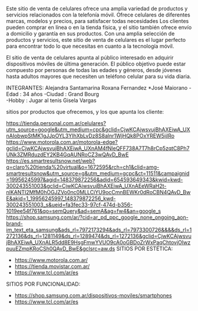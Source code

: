 Este sitio de venta de celulares ofrece una amplia variedad de productos y servicios relacionados con la telefonía móvil. Ofrece celulares de diferentes marcas, modelos y precios, para satisfacer todas necesidades  Los clientes pueden comprar en línea o en la tienda física, y el sitio también ofrece envío a domicilio y garantía en sus productos. Con una amplia selección de productos y servicios, este sitio de venta de celulares es el lugar perfecto para encontrar todo lo que necesitas en cuanto a la tecnología móvil.

El sitio de venta de celulares apunta al público interesado en adquirir dispositivos móviles de última generación. El público objetivo puede estar compuesto por personas de todas las edades y géneros, desde jóvenes hasta adultos mayores que necesiten un teléfono celular para su vida diaria.

INTEGRANTES: 
Alejandra Santamarina
Roxana Fernandez
*José Maiorano
    -Edad : 34 años
    -Ciudad : Grand Bourg            
    -Hobby : Jugar al tenis
Gisela Vargas

sitios por productos que ofrecemos, y los que apunta los cliente:

https://tienda.personal.com.ar/celulares?utm_source=google&utm_medium=cpc&gclid=CjwKCAjwsvujBhAXEiwA_UXnAIobwpStMK1gJJpOYL3YIhXbLvDz8S8alnr1WjHQk8POxYREW5ijlRo
https://www.motorola.com.ar/motorola-edge?gclid=CjwKCAjwsvujBhAXEiwA_UXnAM4fNleQFF738A7T7h8rCp5zqtC8Ph7UNk3ZMRduzdEY2KB4GqAUNRoCZ3wQAvD_BwE
https://es.smartresultsnow.net/web?q=claro%20tienda%20virtual&o=1672595&rch=ch1&clid=amg-smartresultsnow&utm_source=g&utm_medium=gcpc&ct=11511&campaignid=19956245997&agid=148379872256&adid=654593649343&kwid=kwd-300243551003&gclid=CjwKCAjwsvujBhAXEiwA_UXnAEeWRaH2t-nlKANTI2MfM0hOGJZVo0nc0MLLCiYU9ocCmnBEWKr0dRoCBN4QAvD_BwE&akid=1_19956245997_148379872256_kwd-300243551003_s&ueid=fa3fec33-97cf-474d-b356-1019ee54f761&qo=semQuery&ad=semA&ag=fw4&an=google_s
https://shop.samsung.com/ar/?cid=ar_pd_ppc_google_none_ongoing_aon-brand-im_text_eta_samsung&ads_rl=7972173294&ads_rl=7973300726&&&&ds_rl=1272136&ds_rl=1281149&ds_rl=1289474&ds_rl=1272136&gclid=CjwKCAjwsvujBhAXEiwA_UXnALR5dd8E9HsgFmwYVUO9cA0oGBDoZrWxPaqChtovjOIwzpuuEZmpKRoCSh0QAvD_BwE&gclsrc=aw.ds
SITIOS POR ESTÉTICA:

- https://www.motorola.com.ar/
- https://tienda.movistar.com.ar/
- https://www.tcl.com/ar/es

SITIOS POR FUNCIONALIDAD:

 - https://shop.samsung.com.ar/dispositivos-moviles/smartphones
 - https://www.tcl.com/ar/es

